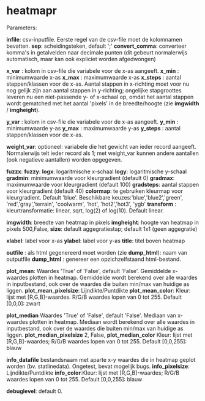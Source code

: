 heatmapr
========

Parameters:

**infile**: csv-inputfile. Eerste regel van de csv-file moet de kolomnamen bevatten. 
**sep**:  scheidingsteken, default ';'
**convert_comma**: converteer komma's in getalvelden naar decimale punten (dit gebeurt normalerwijs automatisch, maar kan ook expliciet worden afgedwongen)

**x_var** : kolom in csv-file die variabele voor de x-as aangeeft.
**x_min** : minimumwaarde x-as
**x_max** : maximumwaarde x-as
**x_steps** : aantal stappen/klassen voor de x-as. Aantal stappen in x-richting moet voor nu nog gelijk zijn aan aantal stappen in y-richting; ongelijke
stapgroottes leveren nu een niet-passende y- of x-schaal op, omdat het aantal stappen wordt gematched met het aantal 'pixels' in de breedte/hoogte (zie **imgwidth** / **imgheight**).

**y_var** : kolom in csv-file die variabele voor de x-as aangeeft.
**y_min** : minimumwaarde y-as
**y_max** : maximumwaarde y-as
**y_steps** : aantal stappen/klassen voor de x-as. 

**weight_var**: optioneel: variabele die het gewicht van ieder record aangeeft. Normalerwijs telt ieder record als 1; met weight_var kunnen andere aantallen (ook negatieve aantallen) worden opgegeven.


**fuzzx**: 
**fuzzy**:
**logx**: logaritmische x-schaal
**logy**: logaritmische y-schaal
**gradmin**: minimumwaarde voor kleurgradient (default 0)
**gradmax**: maximumwaarde voor kleurgradient (default 100)
**gradsteps**: aantal stappen voor kleurgradient (default 40)
**colormap**: te gebruiken kleurmap voor kleurgradient. Default 'blue'. Beschikbare keuzes:'blue','blue2','green', 'red','gray','terrain', 'coolwarm', 'hot', 'hot2','hot3', 'ygb'
**transform** : kleurtransformatie: linear, sqrt, log(2) of log(10). Default linear.

**imgwidth**: breedte van heatmap in pixels
**imgheight**: hoogte van heatmap in pixels 500,False,
**size**: default aggegratiestap; default 1x1 (geen aggegratie)

**xlabel**: label voor x-as
**ylabel**: label voor y-as
**title**: titel boven heatmap

**outfile** : als html gegenereerd moet worden (zie **dump_html**): naam van outputfile
**dump_html** : genereer een opzichzelfstaand html-bestand.

**plot_mean**: Waardes 'True' of 'False', default 'False'. Gemiddelde x-waardes plotten in heatmap. Gemiddelde wordt berekend over alle waardes in inputbestand, 
ook over de waardes die buiten min/max van huidige as liggen.
**plot_mean_pixelsize**: Lijndikte/Puntdikte
**plot_mean_color**:  Kleur: lijst met [R,G,B]-waardes. R/G/B waardes lopen van 0 tot 255. Default [0,0,0]: zwart

**plot_median** Waardes 'True' of 'False', default 'False'. Mediaan van x-waardes plotten in heatmap.  Mediaan wordt berekend over alle waardes in inputbestand, 
ook over de waardes die buiten min/max van huidige as liggen.
**plot_median_pixelsize** 2, False,
**plot_median_color** Kleur: lijst met [R,G,B]-waardes; R/G/B waardes lopen van 0 tot 255. Default [0,0,255]: blauw

**info_datafile** bestandsnaam met aparte x-y waardes die in heatmap geplot worden (bv. statlinedata). Ongetest, bevat mogelijk bugs.
**info_pixelsize**: Lijndikte/Puntdikte
**info_color**:Kleur: lijst met [R,G,B]-waardes; R/G/B waardes lopen van 0 tot 255. Default [0,0,255]: blauw

**debuglevel**: default 0. 

